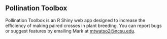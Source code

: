 ## Pollination Toolbox

Pollination Toolbox is an R Shiny web app designed to increase the efficiency of making paired crosses in plant breeding. You can report bugs or suggest features by emailing Mark at mtwatso2@ncsu.edu.